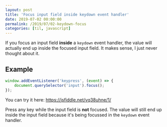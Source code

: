 ```yaml
---
layout: post
title: 'Focus input field inside keydown event handler'
date: 2019-07-02 00:00:00
permalink: /2019/07/02-keydown-focus
categories: [til, javascript]
---
```


If you focus an input field **inside** a `keydown` event handler, the value will actually end up inside the focused input field. It makes sense, I just never thought about it.

## Example

```js
window.addEventListener('keypress', (event) => {
	document.querySelector('input').focus();
});
```

You can try it here: https://jsfiddle.net/vq38uhne/1/

Press any key while the input field is **not** focused.
The value will still end up inside the input field because it's being focussed in the `keydown` event handler.

